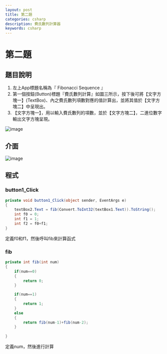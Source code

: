 ```yaml
---
layout: post
title: 第二題
categories: csharp
description: 費氏數列計算器
keywords: csharp
---
```


# 第二題
## 題目說明
1. 左上App標題名稱為『 Fibonacci Sequence 』
2. 第一個按鈕(Button)標題『費氏數列計算』如圖三所示，按下後可將【文字方塊一】(TextBox)、內之費氏數列項數對應的值計算出，並將其值於【文字方塊二】中呈現出。
3. 【文字方塊一】，用以輸入費氏數列的項數，並於【文字方塊二】，二進位數字輸出文字方塊呈現。

![image](https://hackmd.io/_uploads/HJHX6M-TJx.png)
## 介面
![image](https://hackmd.io/_uploads/Hyb5JQbpke.png)
## 程式
### button1_Click
```csharp
private void button1_Click(object sender, EventArgs e)
{
    textBox2.Text = fib(Convert.ToInt32(textBox1.Text)).ToString();
    int f0 = 0;
    int f1 = 1;
    int f2 = f0+f1;
}
```
定義f0和f1，然後呼叫fib來計算函式
### fib
```csharp
private int fib(int num)
{
    if(num==0)
    {
        return 0;
    }    

    if(num==1) 
    {
        return 1;
    }
    else
    {
        return fib(num-1)+fib(num-2);
    }
    
}
```
定義num，然後進行計算